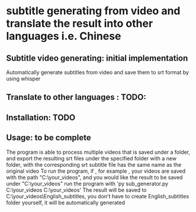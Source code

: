 # subtitle generating from video and translate the result into other languages i.e. Chinese
## Subtitle video generating: initial implementation 
Automatically generate subtitles from video and save them to srt format by using whisper

## Translate to other languages : TODO:

## Installation: TODO

## Usage: to be complete
The program is able to process multiple videos that is saved under a folder, and export the resulting srt files under the specified folder with a new folder, with the corresponding srt subtitle file has the same name as the original video
To run the program, if , for example , your videos are saved with the path "C:\your_videos", and you would like the result to be saved under "C:\your_videos"
run the program with 'py sub_generator.py C:\your_videos C:\your_videos'
The result will be saved to C:\your_videos\English_subtitles, you don't have to create English_subtitles folder yourself, it will be automatically generated